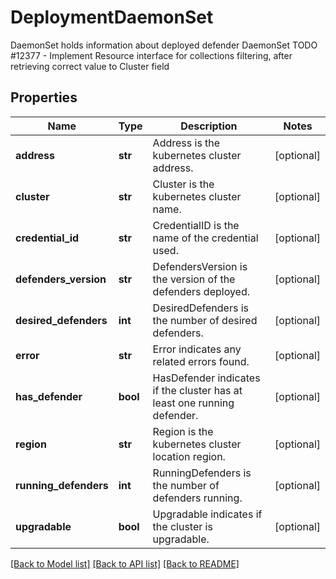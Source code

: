 # DeploymentDaemonSet

DaemonSet holds information about deployed defender DaemonSet TODO #12377 - Implement Resource interface for collections filtering, after retrieving correct value to Cluster field

## Properties
Name | Type | Description | Notes
------------ | ------------- | ------------- | -------------
**address** | **str** | Address is the kubernetes cluster address.  | [optional] 
**cluster** | **str** | Cluster is the kubernetes cluster name.  | [optional] 
**credential_id** | **str** | CredentialID is the name of the credential used.  | [optional] 
**defenders_version** | **str** | DefendersVersion is the version of the defenders deployed.  | [optional] 
**desired_defenders** | **int** | DesiredDefenders is the number of desired defenders.  | [optional] 
**error** | **str** | Error indicates any related errors found.  | [optional] 
**has_defender** | **bool** | HasDefender indicates if the cluster has at least one running defender.  | [optional] 
**region** | **str** | Region is the kubernetes cluster location region.  | [optional] 
**running_defenders** | **int** | RunningDefenders is the number of defenders running.  | [optional] 
**upgradable** | **bool** | Upgradable indicates if the cluster is upgradable.  | [optional] 

[[Back to Model list]](../README.md#documentation-for-models) [[Back to API list]](../README.md#documentation-for-api-endpoints) [[Back to README]](../README.md)


